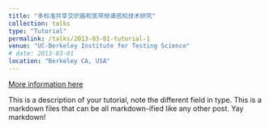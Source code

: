 ```yaml
---
title: "多标准共享交织器和宽带频谱感知技术研究"
collection: talks
type: "Tutorial"
permalink: /talks/2013-03-01-tutorial-1
venue: "UC-Berkeley Institute for Testing Science"
# date: 2013-03-01
location: "Berkeley CA, USA"
---
```


[More information here](http://exampleurl.com)

This is a description of your tutorial, note the different field in type. This is a markdown files that can be all markdown-ified like any other post. Yay markdown!
